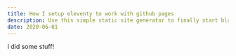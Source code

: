 ```yaml
---
title: How I setup eleventy to work with github pages
description: Use this simple static site generator to finally start blogging with your free github page
date: 2020-06-01
---
```


I did some stuff!